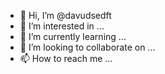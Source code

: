 - 👋 Hi, I’m @davudsedft
- 👀 I’m interested in ...
- 🌱 I’m currently learning ...
- 💞️ I’m looking to collaborate on ...
- 📫 How to reach me ...

<!---
davudsedft/davudsedft is a ✨ special ✨ repository because its `README.md` (this file) appears on your GitHub profile.
You can click the Preview link to take a look at your changes.
--->
